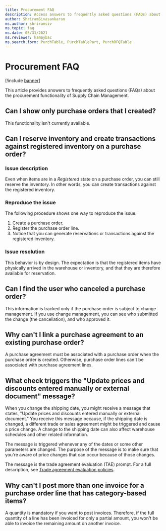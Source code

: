 ```yaml
---
title: Procurement FAQ
description: Access answers to frequently asked questions (FAQs) about the procurement functionality of Supply Chain Management, including questions about describing issues.
author: ShriramSivasankaran
ms.author: shriramsiv
ms.topic: faq
ms.date: 05/31/2021
ms.reviewer: kamaybac
ms.search.form: PurchTable, PurchTablePart, PurchRFQTable
---
```


# Procurement FAQ

[!include [banner](../includes/banner.md)]

This article provides answers to frequently asked questions (FAQs) about the procurement functionality of Supply Chain Management.

## Can I show only purchase orders that I created?

This functionality isn't currently available.

## Can I reserve inventory and create transactions against registered inventory on a purchase order?

### Issue description

Even when items are in a *Registered* state on a purchase order, you can still reserve the inventory. In other words, you can create transactions against the registered inventory.

### Reproduce the issue

The following procedure shows one way to reproduce the issue.

1. Create a purchase order.
2. Register the purchase order line.
3. Notice that you can generate reservations or transactions against the registered inventory.

### Issue resolution

This behavior is by design. The expectation is that the registered items have physically arrived in the warehouse or inventory, and that they are therefore available for reservation.

## Can I find the user who canceled a purchase order?

This information is tracked only if the purchase order is subject to change management. If you use change management, you can see who submitted the change (the cancellation), and who approved it.

## Why can't I link a purchase agreement to an existing purchase order?

A purchase agreement must be associated with a purchase order when the purchase order is created. Otherwise, purchase order lines can't be associated with purchase agreement lines.

## What check triggers the "Update prices and discounts entered manually or external document" message?

When you change the shipping date, you might receive a message that states, "Update prices and discounts entered manually or external document." You receive this message because, if the shipping date is changed, a different trade or sales agreement might be triggered and cause a price change. A change to the shipping date can also affect warehouse schedules and other related information.

The message is triggered whenever any of the dates or some other parameters are changed. The purpose of the message is to make sure that you're aware of price changes that can occur because of those changes.

The message is the trade agreement evaluation (TAE) prompt. For a full description, see [Trade agreement evaluation policies](/dynamicsax-2012/appuser-itpro/trade-agreement-evaluation-policies-white-paper).

## Why can't I post more than one invoice for a purchase order line that has category-based items?

A quantity is mandatory if you want to post invoices. Therefore, if the full quantity of a line has been invoiced for only a partial amount, you won't be able to invoice the remaining amount on another invoice.
